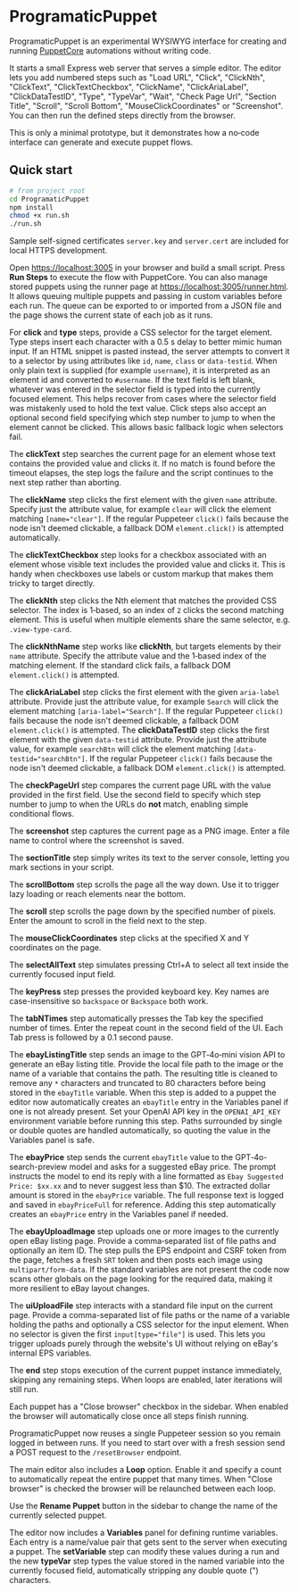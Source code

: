 # ProgramaticPuppet

ProgramaticPuppet is an experimental WYSIWYG interface for creating and running [PuppetCore](https://github.com/alfe-ai/PuppetCore) automations without writing code.

It starts a small Express web server that serves a simple editor.  The editor lets you add numbered steps such as "Load URL", "Click", "ClickNth", "ClickText", "ClickTextCheckbox", "ClickName", "ClickAriaLabel", "ClickDataTestID", "Type", "TypeVar", "Wait", "Check Page Url", "Section Title", "Scroll", "Scroll Bottom", "MouseClickCoordinates" or "Screenshot".  You can then run the defined steps directly from the browser.

This is only a minimal prototype, but it demonstrates how a no‑code interface can generate and execute puppet flows.

## Quick start

```bash
# from project root
cd ProgramaticPuppet
npm install
chmod +x run.sh
./run.sh
```

Sample self-signed certificates `server.key` and `server.cert` are included for
local HTTPS development.

Open [https://localhost:3005](https://localhost:3005) in your browser and build a small script.  Press **Run Steps** to execute the flow with PuppetCore.
You can also manage stored puppets using the runner page at
[https://localhost:3005/runner.html](https://localhost:3005/runner.html).
It allows queuing multiple puppets and passing in custom variables before each run.
The queue can be exported to or imported from a JSON file and the page shows the
current state of each job as it runs.

For **click** and **type** steps, provide a CSS selector for the target element.
Type steps insert each character with a 0.5 s delay to better mimic human input.
If an HTML snippet is pasted instead, the server attempts to convert it to a
selector by using attributes like `id`, `name`, `class` or `data-testid`. When only plain text
is supplied (for example `username`), it is interpreted as an element id and
converted to `#username`.
If the text field is left blank, whatever was entered in the selector field is
typed into the currently focused element. This helps recover from cases where
the selector field was mistakenly used to hold the text value.
Click steps also accept an optional second field specifying which step number to jump to when the element cannot be clicked. This allows basic fallback logic when selectors fail.

The **clickText** step searches the current page for an element whose text
contains the provided value and clicks it. If no match is found before the
timeout elapses, the step logs the failure and the script continues to the next
step rather than aborting.

The **clickName** step clicks the first element with the given `name`
attribute. Specify just the attribute value, for example `clear` will click the
element matching `[name="clear"]`. If the regular Puppeteer `click()` fails
because the node isn't deemed clickable, a fallback DOM `element.click()` is
attempted automatically.

The **clickTextCheckbox** step looks for a checkbox associated with an element
whose visible text includes the provided value and clicks it. This is handy when
checkboxes use labels or custom markup that makes them tricky to target
directly.

The **clickNth** step clicks the Nth element that matches the provided CSS
selector. The index is 1‑based, so an index of `2` clicks the second matching
element. This is useful when multiple elements share the same selector, e.g.
`.view-type-card`.

The **clickNthName** step works like **clickNth**, but targets elements by their
`name` attribute. Specify the attribute value and the 1‑based index of the
matching element. If the standard click fails, a fallback DOM `element.click()`
is attempted.

The **clickAriaLabel** step clicks the first element with the given `aria-label`
attribute. Provide just the attribute value, for example `Search` will click the
element matching `[aria-label="Search"]`. If the regular Puppeteer `click()`
fails because the node isn't deemed clickable, a fallback DOM `element.click()`
is attempted.
The **clickDataTestID** step clicks the first element with the given `data-testid` attribute. Provide just the attribute value, for example `searchBtn` will click the element matching `[data-testid="searchBtn"]`. If the regular Puppeteer `click()` fails because the node isn't deemed clickable, a fallback DOM `element.click()` is attempted.

The **checkPageUrl** step compares the current page URL with the value provided
in the first field. Use the second field to specify which step number to jump
to when the URLs do **not** match, enabling simple conditional flows.

The **screenshot** step captures the current page as a PNG image. Enter a file
name to control where the screenshot is saved.

The **sectionTitle** step simply writes its text to the server console, letting you mark sections in your script.

The **scrollBottom** step scrolls the page all the way down. Use it to trigger
lazy loading or reach elements near the bottom.

The **scroll** step scrolls the page down by the specified number of pixels. Enter the amount to scroll in the field next to the step.

The **mouseClickCoordinates** step clicks at the specified X and Y coordinates on the page.

The **selectAllText** step simulates pressing Ctrl+A to select all text inside the
currently focused input field.

The **keyPress** step presses the provided keyboard key. Key names are case-insensitive so `backspace` or `Backspace` both work.

  The **tabNTimes** step automatically presses the Tab key the specified number of
  times. Enter the repeat count in the second field of the UI. Each Tab press is
  followed by a 0.1 second pause.

The **ebayListingTitle** step sends an image to the GPT‑4o‑mini vision API to
generate an eBay listing title. Provide the local file path to the image or the
name of a variable that contains the path. The resulting title is cleaned to
remove any `*` characters and truncated to 80 characters before being stored in
the `ebayTitle` variable. When this step is added to a puppet the editor now
automatically creates an `ebayTitle` entry in the Variables panel if one is not
already present. Set your OpenAI API key in the `OPENAI_API_KEY` environment
variable before running this step. Paths surrounded by single or double quotes
are handled automatically, so quoting the value in the Variables panel is safe.

The **ebayPrice** step sends the current `ebayTitle` value to the GPT‑4o-search-preview
model and asks for a suggested eBay price. The prompt instructs the model to end
its reply with a line formatted as `Ebay Suggested Price: $xx.xx` and to never
suggest less than $10. The extracted dollar amount is stored in the `ebayPrice`
variable. The full response text is logged and saved in `ebayPriceFull` for
reference. Adding this step automatically creates an `ebayPrice` entry in the
Variables panel if needed.

The **ebayUploadImage** step uploads one or more images to the currently open eBay
listing page. Provide a comma‑separated list of file paths and optionally an item
ID. The step pulls the EPS endpoint and CSRF token from the page, fetches a fresh
`SRT` token and then posts each image using `multipart/form-data`. If the standard
variables are not present the code now scans other globals on the page looking for
the required data, making it more resilient to eBay layout changes.

The **uiUploadFile** step interacts with a standard file input on the current
page. Provide a comma-separated list of file paths or the name of a variable
holding the paths and optionally a CSS selector for the input element. When no
selector is given the first `input[type="file"]` is used. This lets you trigger
uploads purely through the website's UI without relying on eBay's internal EPS
variables.

The **end** step stops execution of the current puppet instance immediately,
skipping any remaining steps. When loops are enabled, later iterations will
still run.

Each puppet has a "Close browser" checkbox in the sidebar. When enabled the
browser will automatically close once all steps finish running.

ProgramaticPuppet now reuses a single Puppeteer session so you remain logged in
between runs. If you need to start over with a fresh session send a POST request
to the `/resetBrowser` endpoint.

<!--
Each puppet also stores a **printifyProductURL** value. Set this URL in the text
field above the loop options. The new `loadPrintifyProductURL` step uses this
value to navigate directly to the configured product page.
-->

The main editor also includes a **Loop** option. Enable it and specify a count
to automatically repeat the entire puppet that many times. When "Close browser"
is checked the browser will be relaunched between each loop.

Use the **Rename Puppet** button in the sidebar to change the name of the
currently selected puppet.

The editor now includes a **Variables** panel for defining runtime variables.
Each entry is a name/value pair that gets sent to the server when executing a
puppet. The **setVariable** step can modify these values during a run and the
new **typeVar** step types the value stored in the named variable into the
currently focused field, automatically stripping any double quote (\") characters.
